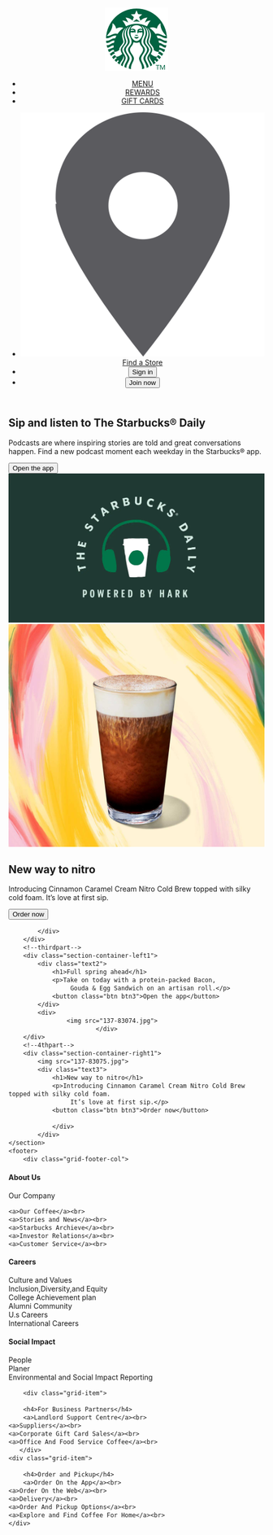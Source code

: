 <!DOCTYPE html>
<html lang="en">
<head>
    <meta charset="UTF-8">
    <meta http-equiv="X-UA-Compatible" content="IE=edge">
    <meta name="viewport" content="width=device-width, initial-scale=1.0">
    <title>Document</title>
    <link rel="stylesheet" href="Newstarbuckdesign.css">
</head>
<body>
    <!--header-->
    <header>
    <div class="header-container">
        <div class="header-brand">
    <img src="starbucklogo.svg">
</div>
    
<ul class="header-head-left">
  <li><a href="#">MENU</a></li>
  <li><a href="#">REWARDS</a></li>
  <li><a href="#">GIFT CARDS</a></li>
</ul>
<ul class="header-head-right">
<a href="#">
   <li><img src="location marker.svg">
 <span>Find a Store</span></li>
</a>
<li><button class="btn btn-dark-outline">Sign in</button></li>
<li><button class="btn btn-dark-filled">Join now</button></li>
</ul>
</div>
</header>
<!--firstpart-->
<section>
    <div class="section-container-left">
        <div class="text">
            <h1>Sip and listen to The Starbucks® Daily</h1>
            <p>Podcasts are where inspiring stories are told and great conversations
                 happen. Find a new podcast moment each 
                 weekday in the Starbucks® app.</p>
            <button class="btn btn1">Open the app</button>
        </div>
        <div class="image1">
<img src="Starbuck1.webp">
        </div>
    </div>
    <!--secondpart-->
    <div class="section-container-right">
        <img src="137-83071.jpg">
        <div class="text1">
            <h1>New way to nitro</h1>
            <p>Introducing Cinnamon Caramel Cream Nitro Cold Brew topped with silky cold foam.
                 It’s love at first sip.</p>
            <button class="btn btn2">Order now</button>
        
            </div>
        </div>
        <!--thirdpart-->
        <div class="section-container-left1">
            <div class="text2">
                <h1>Full spring ahead</h1>
                <p>Take on today with a protein-packed Bacon,
                     Gouda & Egg Sandwich on an artisan roll.</p>
                <button class="btn btn3">Open the app</button>
            </div>
            <div>
                    <img src="137-83074.jpg">
                            </div>
        </div>
        <!--4thpart-->
        <div class="section-container-right1">
            <img src="137-83075.jpg">
            <div class="text3">
                <h1>New way to nitro</h1>
                <p>Introducing Cinnamon Caramel Cream Nitro Cold Brew topped with silky cold foam.
                     It’s love at first sip.</p>
                <button class="btn btn3">Order now</button>
            
                </div>
            </div>
    </section>
    <footer>
        <div class="grid-footer-col">
<div class="grid-item"> 
    <h4>About Us</h4>
    <a>Our Company</a><br>

    <a>Our Coffee</a><br>
    <a>Stories and News</a><br>
    <a>Starbucks Archieve</a><br>
    <a>Investor Relations</a><br>
    <a>Customer Service</a><br>
   
</div>
<div class="grid-item"> 
    <h4>Careers</h4>
    <a>Culture and Values</a><br>
    <a>Inclusion,Diversity,and Equity</a><br>
    <a>College Achievement plan</a><br>
    <a>Alumni Community</a><br>
    <a>U.s Careers</a><br>
    <a>International Careers</a><br>
    
</div>
<div class="grid-item">
    <h4>Social Impact</h4>
    <a>People</a><br>
    <a>Planer</a><br>
    <a>Environmental and Social Impact Reporting</a><br>
    
</div>
           
        
        
        
        <div class="grid-item">
        
        <h4>For Business Partners</h4>
        <a>Landlord Support Centre</a><br>
    <a>Suppliers</a><br>
    <a>Corporate Gift Card Sales</a><br>
    <a>Office And Food Service Coffee</a><br>
       </div>
    <div class="grid-item">
       
        <h4>Order and Pickup</h4>
        <a>Order On the App</a><br>
    <a>Order On the Web</a><br>
    <a>Delivery</a><br>
    <a>Order And Pickup Options</a><br>
    <a>Explore and Find Coffee For Home</a><br>
    </div>
</div>
    </footer>
    
</main>
</body>
</html>
